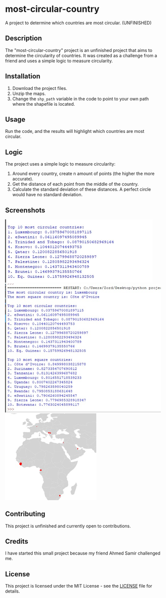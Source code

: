 # most-circular-country

A project to determine which countries are most circular. (UNFINISHED)

## Description

The "most-circular-country" project is an unfinished project that aims to determine the circularity of countries. It was created as a challenge from a friend and uses a simple logic to measure circularity.

## Installation

1. Download the project files.
2. Unzip the maps.
3. Change the `shp_path` variable in the code to point to your own path where the shapefile is located.

## Usage

Run the code, and the results will highlight which countries are most circular.

## Logic

The project uses a simple logic to measure circularity:
1. Around every country, create n amount of points (the higher the more accurate).
2. Get the distance of each point from the middle of the country.
3. Calculate the standard deviation of these distances. A perfect circle would have no standard deviation.

## Screenshots

![Screenshot 1](image_2024-05-10_182809173.png)
![Screenshot 2](image_2024-05-10_182827140.png)
![Screenshot 3](image_2024-05-10_182840381.png)

## Contributing

This project is unfinished and currently open to contributions.

## Credits

I have started this small project because my friend Ahmed Samir challenged me.

## License

This project is licensed under the MIT License - see the [LICENSE](LICENSE) file for details.
